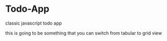 # Todo-App

classic javascript todo app

this is going to be something that you can switch from tabular to grid view
